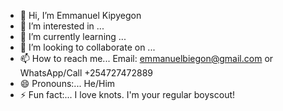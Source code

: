 - 👋 Hi, I’m Emmanuel Kipyegon
- 👀 I’m interested in ...
- 🌱 I’m currently learning ...
- 💞️ I’m looking to collaborate on ...
- 📫 How to reach me... Email: emmanuelbiegon@gmail.com or WhatsApp/Call +254727472889
- 😄 Pronouns:... He/Him
- ⚡ Fun fact:... I love knots. I'm your regular boyscout!

<!---
iManuhK/iManuhK is a ✨ special ✨ repository because its `README.md` (this file) appears on your GitHub profile.
You can click the Preview link to take a look at your changes.
--->
